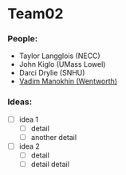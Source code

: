# Team02
### People:
- Taylor Langglois (NECC)
- John Kiglo (UMass Lowel)
- Darci Drylie (SNHU)
- [Vadim Manokhin (Wentworth)](https://www.github.com/manokhinv)

### Ideas:
- [ ] idea 1
  - [ ] detail 
  - [ ] another detail
- [ ] idea 2
  - [ ] detail
  - [ ] detail detail
